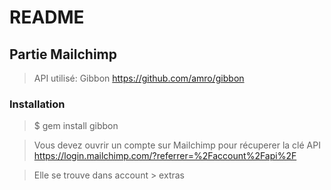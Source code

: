 # README

## Partie Mailchimp

> API utilisé:
> Gibbon https://github.com/amro/gibbon

### Installation

> $ gem install gibbon


> Vous devez ouvrir un compte sur Mailchimp pour récuperer la clé API  https://login.mailchimp.com/?referrer=%2Faccount%2Fapi%2F

> Elle se trouve dans account > extras
